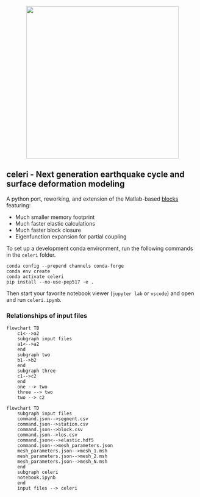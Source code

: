<p align="center">
  <img src="https://user-images.githubusercontent.com/4225359/132613223-257e6e17-83bd-49a4-8bbc-326cc117f6ec.png" width=400 />
</p>

## celeri - Next generation earthquake cycle and surface deformation modeling
A python port, reworking, and extension of the Matlab-based [blocks](https://github.com/jploveless/Blocks) featuring:
- Much smaller memory footprint
- Much faster elastic calculations
- Much faster block closure
- Eigenfunction expansion for partial coupling

To set up a development conda environment, run the following commands in the `celeri` folder.
```
conda config --prepend channels conda-forge
conda env create
conda activate celeri
pip install --no-use-pep517 -e .
```

Then start your favorite notebook viewer (`jupyter lab` or `vscode`) and open and run `celeri.ipynb`.

### Relationships of input files
```mermaid
flowchart TB
    c1<-->a2
    subgraph input files
    a1<-->a2
    end
    subgraph two
    b1-->b2
    end
    subgraph three
    c1-->c2
    end
    one --> two
    three --> two
    two --> c2
```

```mermaid
flowchart TD
    subgraph input files
    command.json-->segment.csv
    command.json-->station.csv
    command.json-->block.csv
    command.json-->los.csv
    command.json<-->elastic.hdf5
    command.json-->mesh_parameters.json
    mesh_parameters.json-->mesh_1.msh
    mesh_parameters.json-->mesh_2.msh
    mesh_parameters.json-->mesh_N.msh
    end
    subgraph celeri
    notebook.ipynb
    end
    input files --> celeri
```
